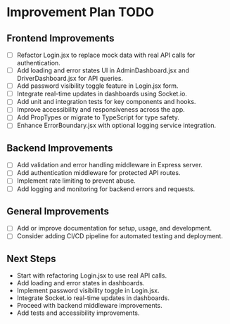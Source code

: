 # Improvement Plan TODO

## Frontend Improvements
- [ ] Refactor Login.jsx to replace mock data with real API calls for authentication.
- [ ] Add loading and error states UI in AdminDashboard.jsx and DriverDashboard.jsx for API queries.
- [ ] Add password visibility toggle feature in Login.jsx form.
- [ ] Integrate real-time updates in dashboards using Socket.io.
- [ ] Add unit and integration tests for key components and hooks.
- [ ] Improve accessibility and responsiveness across the app.
- [ ] Add PropTypes or migrate to TypeScript for type safety.
- [ ] Enhance ErrorBoundary.jsx with optional logging service integration.

## Backend Improvements
- [ ] Add validation and error handling middleware in Express server.
- [ ] Add authentication middleware for protected API routes.
- [ ] Implement rate limiting to prevent abuse.
- [ ] Add logging and monitoring for backend errors and requests.

## General Improvements
- [ ] Add or improve documentation for setup, usage, and development.
- [ ] Consider adding CI/CD pipeline for automated testing and deployment.

## Next Steps
- Start with refactoring Login.jsx to use real API calls.
- Add loading and error states in dashboards.
- Implement password visibility toggle in Login.jsx.
- Integrate Socket.io real-time updates in dashboards.
- Proceed with backend middleware improvements.
- Add tests and accessibility improvements.
